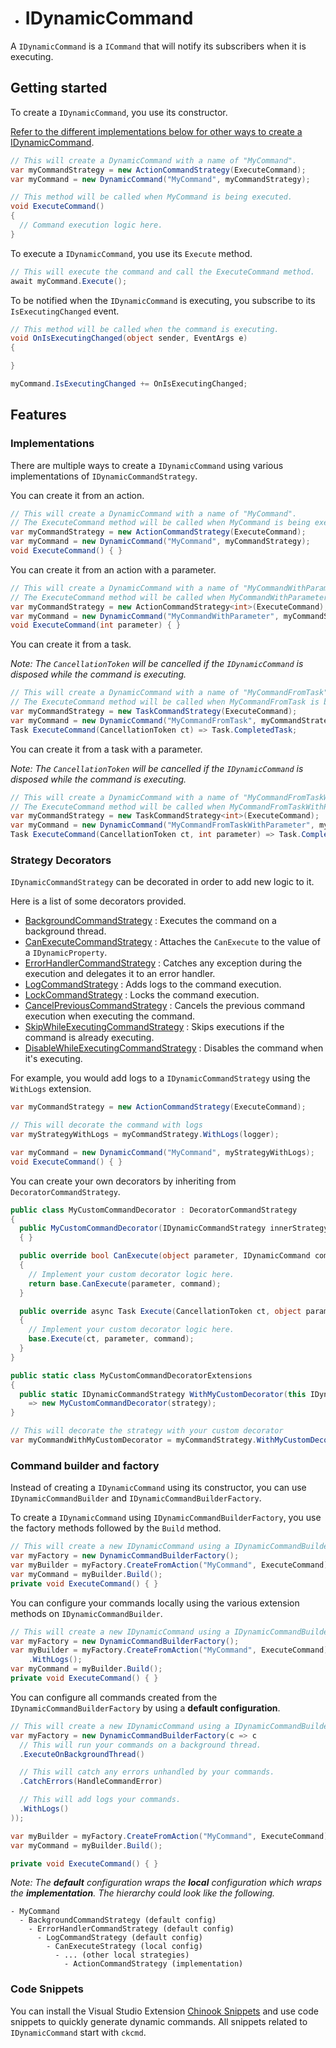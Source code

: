 ﻿* # IDynamicCommand

A `IDynamicCommand` is a `ICommand` that will notify its subscribers when it is executing.

## Getting started

To create a `IDynamicCommand`, you use its constructor.

[Refer to the different implementations below for other ways to create a IDynamicCommand](#implementations).

```csharp
// This will create a DynamicCommand with a name of "MyCommand".
var myCommandStrategy = new ActionCommandStrategy(ExecuteCommand);
var myCommand = new DynamicCommand("MyCommand", myCommandStrategy);

// This method will be called when MyCommand is being executed.
void ExecuteCommand()
{
  // Command execution logic here.
}
```

To execute a `IDynamicCommand`, you use its `Execute` method.

```csharp
// This will execute the command and call the ExecuteCommand method.
await myCommand.Execute();
```

To be notified when the `IDynamicCommand` is executing, you subscribe to its `IsExecutingChanged` event.

```csharp
// This method will be called when the command is executing.
void OnIsExecutingChanged(object sender, EventArgs e)
{

}

myCommand.IsExecutingChanged += OnIsExecutingChanged;
```

## Features

### Implementations

There are multiple ways to create a `IDynamicCommand` using various implementations of `IDynamicCommandStrategy`.

You can create it from an action.

```csharp
// This will create a DynamicCommand with a name of "MyCommand".
// The ExecuteCommand method will be called when MyCommand is being executed.
var myCommandStrategy = new ActionCommandStrategy(ExecuteCommand);
var myCommand = new DynamicCommand("MyCommand", myCommandStrategy);
void ExecuteCommand() { }
```

You can create it from an action with a parameter.

```csharp
// This will create a DynamicCommand with a name of "MyCommandWithParameter".
// The ExecuteCommand method will be called when MyCommandWithParameter is being executed.
var myCommandStrategy = new ActionCommandStrategy<int>(ExecuteCommand);
var myCommand = new DynamicCommand("MyCommandWithParameter", myCommandStrategy);
void ExecuteCommand(int parameter) { }
```

You can create it from a task.

_Note: The `CancellationToken` will be cancelled if the `IDynamicCommand` is disposed while the command is executing._

```csharp
// This will create a DynamicCommand with a name of "MyCommandFromTask".
// The ExecuteCommand method will be called when MyCommandFromTask is being executed.
var myCommandStrategy = new TaskCommandStrategy(ExecuteCommand);
var myCommand = new DynamicCommand("MyCommandFromTask", myCommandStrategy);
Task ExecuteCommand(CancellationToken ct) => Task.CompletedTask;
```

You can create it from a task with a parameter.

_Note: The `CancellationToken` will be cancelled if the `IDynamicCommand` is disposed while the command is executing._

```csharp
// This will create a DynamicCommand with a name of "MyCommandFromTaskWithParameter".
// The ExecuteCommand method will be called when MyCommandFromTaskWithParameter is being executed.
var myCommandStrategy = new TaskCommandStrategy<int>(ExecuteCommand);
var myCommand = new DynamicCommand("MyCommandFromTaskWithParameter", myCommandStrategy);
Task ExecuteCommand(CancellationToken ct, int parameter) => Task.CompletedTask;
```

### Strategy Decorators

`IDynamicCommandStrategy` can be decorated in order to add new logic to it.

Here is a list of some decorators provided.

- [BackgroundCommandStrategy](Implementations/Strategies/BackgroundCommandStrategy.cs) : Executes the command on a background thread.
- [CanExecuteCommandStrategy](Implementations/Strategies/CanExecuteCommandStrategy.cs) : Attaches the `CanExecute` to the value of a `IDynamicProperty`.
- [ErrorHandlerCommandStrategy](Implementations/Strategies/ErrorHandlerCommandStrategy.cs) : Catches any exception during the execution and delegates it to an error handler.
- [LogCommandStrategy](Implementations/Strategies/DynamicCommandWithLogger.cs) : Adds logs to the command execution.
- [LockCommandStrategy](Implementations/Strategies/LockCommandStrategy.cs) : Locks the command execution.
- [CancelPreviousCommandStrategy](Implementations/Strategies/CancelPreviousCommandStrategy.cs) : Cancels the previous command execution when executing the command.
- [SkipWhileExecutingCommandStrategy](Implementations/Strategies/SkipWhileExecutingCommandStrategy.cs) : Skips executions if the command is already executing.
- [DisableWhileExecutingCommandStrategy](Implementations/Strategies/DisableWhileExecutingCommandStrategy.cs) : Disables the command when it's executing.

For example, you would add logs to a `IDynamicCommandStrategy` using the `WithLogs` extension.

```csharp
var myCommandStrategy = new ActionCommandStrategy(ExecuteCommand);

// This will decorate the command with logs
var myStrategyWithLogs = myCommandStrategy.WithLogs(logger);

var myCommand = new DynamicCommand("MyCommand", myStrategyWithLogs);
void ExecuteCommand() { }
```

You can create your own decorators by inheriting from `DecoratorCommandStrategy`.

```csharp
public class MyCustomCommandDecorator : DecoratorCommandStrategy
{
  public MyCustomCommandDecorator(IDynamicCommandStrategy innerStrategy) : base(innerStrategy)
  { }

  public override bool CanExecute(object parameter, IDynamicCommand command)
  {
    // Implement your custom decorator logic here.
    return base.CanExecute(parameter, command);
  }

  public override async Task Execute(CancellationToken ct, object parameter, IDynamicCommand command)
  {
    // Implement your custom decorator logic here.
    base.Execute(ct, parameter, command);
  }
}

public static class MyCustomCommandDecoratorExtensions
{
  public static IDynamicCommandStrategy WithMyCustomDecorator(this IDynamicCommandStrategy strategy)
    => new MyCustomCommandDecorator(strategy);
}

// This will decorate the strategy with your custom decorator
var myCommandWithMyCustomDecorator = myCommandStrategy.WithMyCustomDecorator();
```

### Command builder and factory

Instead of creating a `IDynamicCommand` using its constructor, you can use `IDynamicCommandBuilder` and `IDynamicCommandBuilderFactory`.

To create a `IDynamicCommand` using `IDynamicCommandBuilderFactory`, you use the factory methods followed by the `Build` method.

```csharp
// This will create a new IDynamicCommand using a IDynamicCommandBuilderFactory and IDynamicCommandBuilder.
var myFactory = new DynamicCommandBuilderFactory();
var myBuilder = myFactory.CreateFromAction("MyCommand", ExecuteCommand);
var myCommand = myBuilder.Build();
private void ExecuteCommand() { }
```

You can configure your commands locally using the various extension methods on `IDynamicCommandBuilder`.

```csharp
// This will create a new IDynamicCommand using a IDynamicCommandBuilderFactory and IDynamicCommandBuilder.
var myFactory = new DynamicCommandBuilderFactory();
var myBuilder = myFactory.CreateFromAction("MyCommand", ExecuteCommand)
	.WithLogs();
var myCommand = myBuilder.Build();
private void ExecuteCommand() { }
```

You can configure all commands created from the `IDynamicCommandBuilderFactory` by using a **default configuration**.

```csharp
// This will create a new IDynamicCommand using a IDynamicCommandBuilderFactory and IDynamicCommandBuilder.
var myFactory = new DynamicCommandBuilderFactory(c => c
  // This will run your commands on a background thread.
  .ExecuteOnBackgroundThread()

  // This will catch any errors unhandled by your commands.
  .CatchErrors(HandleCommandError)

  // This will add logs your commands.
  .WithLogs()
));

var myBuilder = myFactory.CreateFromAction("MyCommand", ExecuteCommand);
var myCommand = myBuilder.Build();

private void ExecuteCommand() { }
```

_Note: The **default** configuration wraps the **local** configuration which wraps the **implementation**. The hierarchy could look like the following._

```
- MyCommand
  - BackgroundCommandStrategy (default config)
    - ErrorHandlerCommandStrategy (default config)
      - LogCommandStrategy (default config)
        - CanExecuteStrategy (local config)
          - ... (other local strategies)
            - ActionCommandStrategy (implementation)
```

### Code Snippets

You can install the Visual Studio Extension [Chinook Snippets](https://marketplace.visualstudio.com/items?itemName=nventivecorp.ChinookSnippets) and use code snippets to quickly generate dynamic commands.
All snippets related to `IDynamicCommand` start with `ckcmd`.
